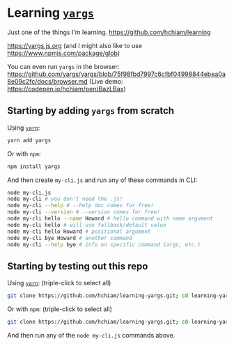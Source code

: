 # Learning [`yargs`](https://www.npmjs.com/package/yargs)

Just one of the things I'm learning. <https://github.com/hchiam/learning>

<https://yargs.js.org> (and I might also like to use <https://www.npmjs.com/package/glob>)

You can even run `yargs` in the browser: <https://github.com/yargs/yargs/blob/75f98fbd7997c6cfbf04998844ebea0a8e09c2fc/docs/browser.md> (Live demo: <https://codepen.io/hchiam/pen/BazLBax>)

## Starting by adding `yargs` from scratch

Using [`yarn`](https://github.com/hchiam/learning-yarn):

```bash
yarn add yargs
```

Or with `npm`:

```bash
npm install yargs
```

And then create `my-cli.js` and run any of these commands in CLI:

```bash
node my-cli.js
node my-cli # you don't need the .js!
node my-cli --help # --help doc comes for free!
node my-cli --version # --version comes for free!
node my-cli hello --name Howard # hello command with name argument
node my-cli hello # will use fallback/default value
node my-cli hello Howard # positional argument
node my-cli bye Howard # another command
node my-cli --help bye # info on specific command (args, etc.)
```

## Starting by testing out this repo

Using [`yarn`](https://github.com/hchiam/learning-yarn): (triple-click to select all)

```bash
git clone https://github.com/hchiam/learning-yargs.git; cd learning-yargs; yarn;
```

Or with `npm`: (triple-click to select all)

```bash
git clone https://github.com/hchiam/learning-yargs.git; cd learning-yargs; npm install;
```

And then run any of the `node my-cli.js` commands above.

